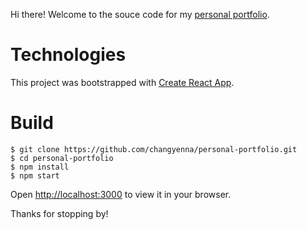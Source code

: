 Hi there! Welcome to the souce code for my [personal portfolio](https://changyenna.com/).

# Technologies

This project was bootstrapped with [Create React App](https://github.com/facebook/create-react-app).

# Build

```
$ git clone https://github.com/changyenna/personal-portfolio.git
$ cd personal-portfolio
$ npm install
$ npm start

```

Open [http://localhost:3000](http://localhost:3000) to view it in your browser.

Thanks for stopping by! 
